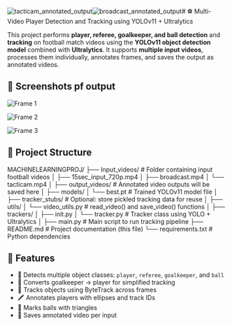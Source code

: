 ![tacticam_annotated_output](https://github.com/user-attachments/assets/39b858ef-8825-4657-a6d3-5b6d1f7ed989)![broadcast_annotated_output](https://github.com/user-attachments/assets/23a601b1-53af-4839-8c89-66a30429552c)# ⚽ Multi-Video Player Detection and Tracking using YOLOv11 + Ultralytics

This project performs **player, referee, goalkeeper, and ball detection** and **tracking** 
on football match videos using the **YOLOv11 object detection model** combined with **Ultralytics**.
It supports **multiple input videos**, processes them individually, annotates frames, and 
saves the output as annotated videos.

## 📸 Screenshots pf output
![Frame 1](![15sec_input_720p_annotated_output](https://github.com/user-attachments/assets/7fdc39f9-670d-4f6a-a2e1-4e4fbb6e6be5))

![Frame 2](![broadcast_annotated_output](https://github.com/user-attachments/assets/8de7497c-06c7-4959-845a-c4c077353a5c))

![Frame 3](![tacticam_annotated_output](https://github.com/user-attachments/assets/88d6a9c4-af59-48f3-83cc-eeb30b2fa022))



## 📁 Project Structure

MACHINELEARNINGPROJ/
├── Input_videos/ # Folder containing input football videos
│ ├── 15sec_input_720p.mp4
│ ├── broadcast.mp4
│ └── tacticam.mp4
│
├── output_videos/ # Annotated video outputs will be saved here
│
├── models/
│ └── best.pt # Trained YOLOv11 model file
│
├── tracker_stubs/ # Optional: store pickled tracking data for reuse
│
├── utils/
│ └── video_utils.py # read_video() and save_video() functions
│
├── trackers/
│ ├── init.py
│ └── tracker.py # Tracker class using YOLO + Ultralytics
│
├── main.py # Main script to run tracking pipeline
├── README.md # Project documentation (this file)
└── requirements.txt # Python dependencies

## 🧠 Features

- 🧍 Detects multiple object classes: `player`, `referee`, `goalkeeper`, and `ball`
- 🔄 Converts goalkeeper → player for simplified tracking
- 🧠 Tracks objects using ByteTrack across frames
- 🖍️ Annotates players with ellipses and track IDs
- 🔺 Marks balls with triangles
- 🎥 Saves annotated video per input
